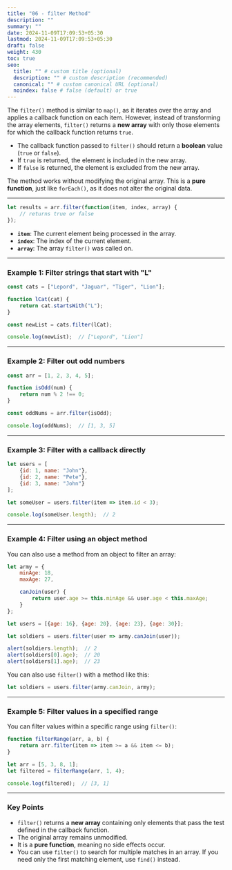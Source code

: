 ```yaml
---
title: "06 - filter Method"
description: ""
summary: ""
date: 2024-11-09T17:09:53+05:30
lastmod: 2024-11-09T17:09:53+05:30
draft: false
weight: 430
toc: true
seo:
  title: "" # custom title (optional)
  description: "" # custom description (recommended)
  canonical: "" # custom canonical URL (optional)
  noindex: false # false (default) or true
---
```



The `filter()` method is similar to `map()`, as it iterates over the array and applies a callback function on each item. However, instead of transforming the array elements, `filter()` returns a **new array** with only those elements for which the callback function returns `true`.

- The callback function passed to `filter()` should return a **boolean** value (`true` or `false`).
- If `true` is returned, the element is included in the new array.
- If `false` is returned, the element is excluded from the new array.

The method works without modifying the original array. This is a **pure function**, just like `forEach()`, as it does not alter the original data.

---

```js
let results = arr.filter(function(item, index, array) {
    // returns true or false
});
```

- **`item`**: The current element being processed in the array.
- **`index`**: The index of the current element.
- **`array`**: The array `filter()` was called on.

---

### Example 1: Filter strings that start with "L"

```js
const cats = ["Lepord", "Jaguar", "Tiger", "Lion"];

function lCat(cat) {
    return cat.startsWith("L");
}

const newList = cats.filter(lCat);

console.log(newList);  // ["Lepord", "Lion"]
```

---

### Example 2: Filter out odd numbers

```js
const arr = [1, 2, 3, 4, 5];

function isOdd(num) {
    return num % 2 !== 0;
}

const oddNums = arr.filter(isOdd);

console.log(oddNums);  // [1, 3, 5]
```

---

### Example 3: Filter with a callback directly

```js
let users = [
    {id: 1, name: "John"},
    {id: 2, name: "Pete"},
    {id: 3, name: "John"}
];

let someUser = users.filter(item => item.id < 3);

console.log(someUser.length);  // 2
```

---

### Example 4: Filter using an object method

You can also use a method from an object to filter an array:

```js
let army = {
    minAge: 18,
    maxAge: 27,

    canJoin(user) {
        return user.age >= this.minAge && user.age < this.maxAge;
    }
};

let users = [{age: 16}, {age: 20}, {age: 23}, {age: 30}];

let soldiers = users.filter(user => army.canJoin(user));

alert(soldiers.length);  // 2
alert(soldiers[0].age);  // 20
alert(soldiers[1].age);  // 23
```

You can also use `filter()` with a method like this:

```js
let soldiers = users.filter(army.canJoin, army);
```

---

### Example 5: Filter values in a specified range

You can filter values within a specific range using `filter()`:

```js
function filterRange(arr, a, b) {
    return arr.filter(item => item >= a && item <= b);
}

let arr = [5, 3, 8, 1];
let filtered = filterRange(arr, 1, 4);

console.log(filtered);  // [3, 1]
```

---

### Key Points

- `filter()` returns a **new array** containing only elements that pass the test defined in the callback function.
- The original array remains unmodified.
- It is a **pure function**, meaning no side effects occur.
- You can use `filter()` to search for multiple matches in an array. If you need only the first matching element, use `find()` instead.

